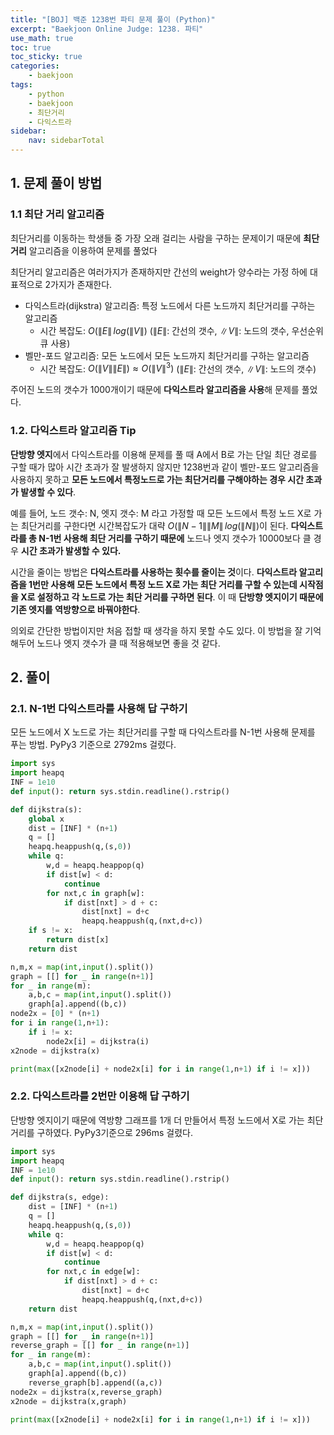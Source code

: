 ```yaml
---
title: "[BOJ] 백준 1238번 파티 문제 풀이 (Python)"
excerpt: "Baekjoon Online Judge: 1238. 파티"
use_math: true
toc: true
toc_sticky: true
categories:
    - baekjoon
tags:
    - python
    - baekjoon
    - 최단거리
    - 다익스트라
sidebar:
    nav: sidebarTotal
---
```


## 1. 문제 풀이 방법

### 1.1 최단 거리 알고리즘

최단거리를 이동하는 학생들 중 가장 오래 걸리는 사람을 구하는 문제이기 때문에 **최단거리** 알고리즘을 이용하여 문제를 풀었다

최단거리 알고리즘은 여러가지가 존재하지만 간선의 weight가 양수라는 가정 하에 대표적으로 2가지가 존재한다.

- 다익스트라(dijkstra) 알고리즘: 특정 노드에서 다른 노드까지 최단거리를 구하는 알고리즘
    - 시간 복잡도:  $O(\|E\|\,log(\|V\|)$ ($\|E\|$: 간선의 갯수, $\|V\|$: 노드의 갯수, 우선순위 큐 사용)
- 벨만-포드 알고리즘: 모든 노드에서 모든 노드까지 최단거리를 구하는 알고리즘
    - 시간 복잡도: $O(\|V\|\|E\|)\approx O(\|V\|^3)$ ($\|E\|$: 간선의 갯수, $\|V\|$: 노드의 갯수)

주어진 노드의 갯수가 1000개이기 때문에 **다익스트라 알고리즘을 사용**해 문제를 풀었다.

### 1.2. 다익스트라 알고리즘 Tip

**단방향 엣지**에서 다익스트라를 이용해 문제를 풀 때 A에서 B로 가는 단일 최단 경로를 구할 때가 많아 시간 초과가 잘 발생하지 않지만 1238번과 같이 벨만-포드 알고리즘을 사용하지 못하고 **모든 노드에서 특정노드로 가는 최단거리를 구해야하는 경우 시간 초과가 발생할 수 있다**.

예를 들어, 노드 갯수: N, 엣지 갯수: M 라고 가정할 때 모든 노드에서 특정 노드 X로 가는 최단거리를 구한다면 시간복잡도가 대략 $O(\|N-1\|\|M\|\, log(\|N\|)$이 된다. **다익스트라를 총 N-1번 사용해 최단 거리를 구하기 때문에** 노드나 엣지 갯수가 10000보다 클 경우 **시간 초과가 발생할 수 있다.**

시간을 줄이는 방법은 **다익스트라를 사용하는 횟수를 줄이는 것**이다. **다익스트라 알고리즘을 1번만 사용해 모든 노드에서 특정 노드 X로 가는 최단 거리를 구할 수 있는데 시작점을 X로 설정하고 각 노드로 가는 최단 거리를 구하면 된다**. 이 때 **단방향 엣지이기 때문에 기존 엣지를 역방향으로 바꿔야한다**. 

의외로 간단한 방법이지만 처음 접할 때 생각을 하지 못할 수도 있다. 이 방법을 잘 기억해두어 노드나 엣지 갯수가 클 때 적용해보면 좋을 것 같다.

## 2. 풀이

### 2.1. N-1번 다익스트라를 사용해 답 구하기

모든 노드에서 X 노드로 가는 최단거리를 구할 때 다익스트라를 N-1번 사용해 문제를 푸는 방법. PyPy3 기준으로 2792ms 걸렸다.

```python
import sys
import heapq
INF = 1e10
def input(): return sys.stdin.readline().rstrip()

def dijkstra(s):
    global x
    dist = [INF] * (n+1)
    q = []
    heapq.heappush(q,(s,0))
    while q:
        w,d = heapq.heappop(q)
        if dist[w] < d:
            continue
        for nxt,c in graph[w]:
            if dist[nxt] > d + c:
                dist[nxt] = d+c
                heapq.heappush(q,(nxt,d+c))
    if s != x:
        return dist[x]
    return dist

n,m,x = map(int,input().split())
graph = [[] for _ in range(n+1)]
for _ in range(m):
    a,b,c = map(int,input().split())
    graph[a].append((b,c))
node2x = [0] * (n+1)
for i in range(1,n+1):
    if i != x:
        node2x[i] = dijkstra(i)
x2node = dijkstra(x)

print(max([x2node[i] + node2x[i] for i in range(1,n+1) if i != x]))
```

### 2.2. 다익스트라를 2번만 이용해 답 구하기

단방향 엣지이기 때문에 역방향 그래프를 1개 더 만들어서 특정 노드에서 X로 가는 최단거리를 구하였다. PyPy3기준으로 296ms 걸렸다.

```python
import sys
import heapq
INF = 1e10
def input(): return sys.stdin.readline().rstrip()

def dijkstra(s, edge):
    dist = [INF] * (n+1)
    q = []
    heapq.heappush(q,(s,0))
    while q:
        w,d = heapq.heappop(q)
        if dist[w] < d:
            continue
        for nxt,c in edge[w]:
            if dist[nxt] > d + c:
                dist[nxt] = d+c
                heapq.heappush(q,(nxt,d+c))
    return dist

n,m,x = map(int,input().split())
graph = [[] for _ in range(n+1)]
reverse_graph = [[] for _ in range(n+1)]
for _ in range(m):
    a,b,c = map(int,input().split())
    graph[a].append((b,c))
    reverse_graph[b].append((a,c))
node2x = dijkstra(x,reverse_graph)
x2node = dijkstra(x,graph)

print(max([x2node[i] + node2x[i] for i in range(1,n+1) if i != x]))
```